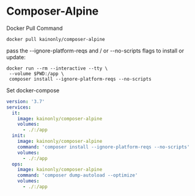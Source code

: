 # Composer-Alpine

Docker Pull Command

```shell
docker pull kainonly/composer-alpine
```

pass the --ignore-platform-reqs and / or --no-scripts flags to install or update:

```shell
docker run --rm --interactive --tty \
 --volume $PWD:/app \
 composer install --ignore-platform-reqs --no-scripts
```

Set docker-compose

```yaml
version: '3.7'
services:
  it:
    image: kainonly/composer-alpine
    volumes:
      - ./:/app
  init:
    image: kainonly/composer-alpine
    command: 'composer install --ignore-platform-reqs --no-scripts'
    volumes:
      - ./:/app
  ops:
    image: kainonly/composer-alpine
    command: 'composer dump-autoload --optimize'
    volumes:
      - ./:/app
```

